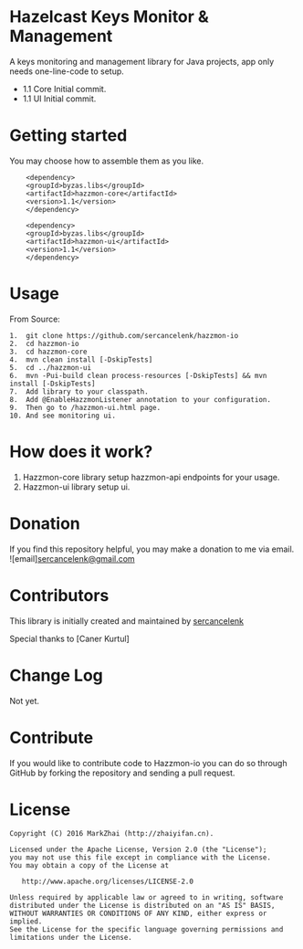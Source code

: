 # Hazelcast Keys Monitor & Management 
A keys monitoring and management library for Java projects, app only needs one-line-code to setup.

- 1.1 Core Initial commit. 
- 1.1 UI Initial commit.

# Getting started

You may choose how to assemble them as you like.

```maven
    <dependency>
	<groupId>byzas.libs</groupId>
	<artifactId>hazzmon-core</artifactId>
	<version>1.1</version>
    </dependency>
    
    <dependency>
	<groupId>byzas.libs</groupId>
	<artifactId>hazzmon-ui</artifactId>
	<version>1.1</version>
    </dependency>
```

# Usage

From Source:
```shell
1.  git clone https://github.com/sercancelenk/hazzmon-io
2.  cd hazzmon-io
3.  cd hazzmon-core
4.  mvn clean install [-DskipTests]
5.  cd ../hazzmon-ui
6.  mvn -Pui-build clean process-resources [-DskipTests] && mvn install [-DskipTests]
7.  Add library to your classpath.
8.  Add @EnableHazzmonListener annotation to your configuration.
9.  Then go to /hazzmon-ui.html page.
10. And see monitoring ui.
```
# How does it work?

1. Hazzmon-core library setup hazzmon-api endpoints for your usage.
2. Hazzmon-ui library setup ui.

# Donation

If you find this repository helpful, you may make a donation to me via email.
![email]sercancelenk@gmail.com

# Contributors

This library is initially created and maintained by [sercancelenk](https://github.com/sercancelenk)

Special thanks to [Caner Kurtul]

# Change Log

Not yet.

# Contribute

If you would like to contribute code to Hazzmon-io you can do so through GitHub by forking the repository and sending a pull request.

# License

    Copyright (C) 2016 MarkZhai (http://zhaiyifan.cn).

    Licensed under the Apache License, Version 2.0 (the "License");
    you may not use this file except in compliance with the License.
    You may obtain a copy of the License at

       http://www.apache.org/licenses/LICENSE-2.0

    Unless required by applicable law or agreed to in writing, software
    distributed under the License is distributed on an "AS IS" BASIS,
    WITHOUT WARRANTIES OR CONDITIONS OF ANY KIND, either express or implied.
    See the License for the specific language governing permissions and
    limitations under the License.
